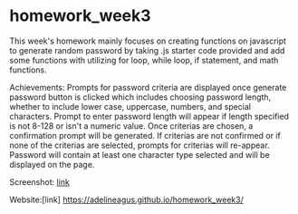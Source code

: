 # homework_week3


This week's homework mainly focuses on creating functions on javascript to generate random password by taking .js starter code provided and add some functions with utilizing for loop, while loop, if statement, and math functions. 

Achievements:
Prompts for password criteria are displayed once generate password button is clicked which includes choosing password length, whether to include lower case, uppercase, numbers, and special characters. Prompt to enter password length will appear if length specified is not 8-128 or isn't a numeric value. Once criterias are chosen, a confirmation prompt will be generated. If criterias are not confirmed or if none of the criterias are selected, prompts for criterias will re-appear. Password will contain at least one character type selected and will be displayed on the page. 

Screenshot: [link](./images/web%20screenshot.png)

Website:[link] https://adelineagus.github.io/homework_week3/